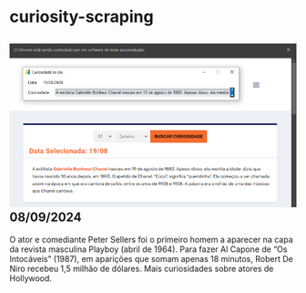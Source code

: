 # curiosity-scraping
![Budget](./execucao.png)
08/09/2024
-
O ator e comediante Peter Sellers foi o primeiro homem a aparecer na capa da revista masculina Playboy (abril de 1964). Para fazer Al Capone de “Os Intocáveis” (1987), em aparições que somam apenas 18 minutos, Robert De Niro recebeu 1,5 milhão de dólares. Mais curiosidades sobre atores de Hollywood.
